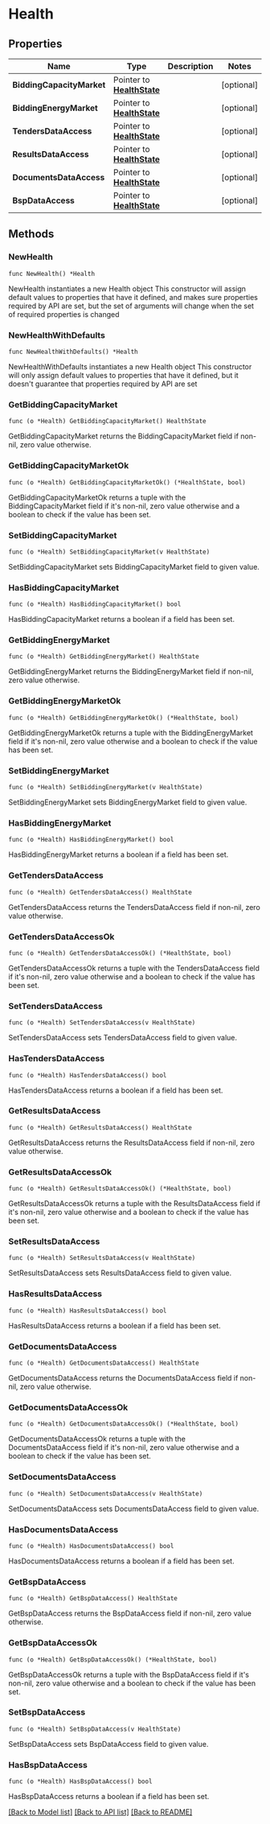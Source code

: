 # Health

## Properties

Name | Type | Description | Notes
------------ | ------------- | ------------- | -------------
**BiddingCapacityMarket** | Pointer to [**HealthState**](HealthState.md) |  | [optional] 
**BiddingEnergyMarket** | Pointer to [**HealthState**](HealthState.md) |  | [optional] 
**TendersDataAccess** | Pointer to [**HealthState**](HealthState.md) |  | [optional] 
**ResultsDataAccess** | Pointer to [**HealthState**](HealthState.md) |  | [optional] 
**DocumentsDataAccess** | Pointer to [**HealthState**](HealthState.md) |  | [optional] 
**BspDataAccess** | Pointer to [**HealthState**](HealthState.md) |  | [optional] 

## Methods

### NewHealth

`func NewHealth() *Health`

NewHealth instantiates a new Health object
This constructor will assign default values to properties that have it defined,
and makes sure properties required by API are set, but the set of arguments
will change when the set of required properties is changed

### NewHealthWithDefaults

`func NewHealthWithDefaults() *Health`

NewHealthWithDefaults instantiates a new Health object
This constructor will only assign default values to properties that have it defined,
but it doesn't guarantee that properties required by API are set

### GetBiddingCapacityMarket

`func (o *Health) GetBiddingCapacityMarket() HealthState`

GetBiddingCapacityMarket returns the BiddingCapacityMarket field if non-nil, zero value otherwise.

### GetBiddingCapacityMarketOk

`func (o *Health) GetBiddingCapacityMarketOk() (*HealthState, bool)`

GetBiddingCapacityMarketOk returns a tuple with the BiddingCapacityMarket field if it's non-nil, zero value otherwise
and a boolean to check if the value has been set.

### SetBiddingCapacityMarket

`func (o *Health) SetBiddingCapacityMarket(v HealthState)`

SetBiddingCapacityMarket sets BiddingCapacityMarket field to given value.

### HasBiddingCapacityMarket

`func (o *Health) HasBiddingCapacityMarket() bool`

HasBiddingCapacityMarket returns a boolean if a field has been set.

### GetBiddingEnergyMarket

`func (o *Health) GetBiddingEnergyMarket() HealthState`

GetBiddingEnergyMarket returns the BiddingEnergyMarket field if non-nil, zero value otherwise.

### GetBiddingEnergyMarketOk

`func (o *Health) GetBiddingEnergyMarketOk() (*HealthState, bool)`

GetBiddingEnergyMarketOk returns a tuple with the BiddingEnergyMarket field if it's non-nil, zero value otherwise
and a boolean to check if the value has been set.

### SetBiddingEnergyMarket

`func (o *Health) SetBiddingEnergyMarket(v HealthState)`

SetBiddingEnergyMarket sets BiddingEnergyMarket field to given value.

### HasBiddingEnergyMarket

`func (o *Health) HasBiddingEnergyMarket() bool`

HasBiddingEnergyMarket returns a boolean if a field has been set.

### GetTendersDataAccess

`func (o *Health) GetTendersDataAccess() HealthState`

GetTendersDataAccess returns the TendersDataAccess field if non-nil, zero value otherwise.

### GetTendersDataAccessOk

`func (o *Health) GetTendersDataAccessOk() (*HealthState, bool)`

GetTendersDataAccessOk returns a tuple with the TendersDataAccess field if it's non-nil, zero value otherwise
and a boolean to check if the value has been set.

### SetTendersDataAccess

`func (o *Health) SetTendersDataAccess(v HealthState)`

SetTendersDataAccess sets TendersDataAccess field to given value.

### HasTendersDataAccess

`func (o *Health) HasTendersDataAccess() bool`

HasTendersDataAccess returns a boolean if a field has been set.

### GetResultsDataAccess

`func (o *Health) GetResultsDataAccess() HealthState`

GetResultsDataAccess returns the ResultsDataAccess field if non-nil, zero value otherwise.

### GetResultsDataAccessOk

`func (o *Health) GetResultsDataAccessOk() (*HealthState, bool)`

GetResultsDataAccessOk returns a tuple with the ResultsDataAccess field if it's non-nil, zero value otherwise
and a boolean to check if the value has been set.

### SetResultsDataAccess

`func (o *Health) SetResultsDataAccess(v HealthState)`

SetResultsDataAccess sets ResultsDataAccess field to given value.

### HasResultsDataAccess

`func (o *Health) HasResultsDataAccess() bool`

HasResultsDataAccess returns a boolean if a field has been set.

### GetDocumentsDataAccess

`func (o *Health) GetDocumentsDataAccess() HealthState`

GetDocumentsDataAccess returns the DocumentsDataAccess field if non-nil, zero value otherwise.

### GetDocumentsDataAccessOk

`func (o *Health) GetDocumentsDataAccessOk() (*HealthState, bool)`

GetDocumentsDataAccessOk returns a tuple with the DocumentsDataAccess field if it's non-nil, zero value otherwise
and a boolean to check if the value has been set.

### SetDocumentsDataAccess

`func (o *Health) SetDocumentsDataAccess(v HealthState)`

SetDocumentsDataAccess sets DocumentsDataAccess field to given value.

### HasDocumentsDataAccess

`func (o *Health) HasDocumentsDataAccess() bool`

HasDocumentsDataAccess returns a boolean if a field has been set.

### GetBspDataAccess

`func (o *Health) GetBspDataAccess() HealthState`

GetBspDataAccess returns the BspDataAccess field if non-nil, zero value otherwise.

### GetBspDataAccessOk

`func (o *Health) GetBspDataAccessOk() (*HealthState, bool)`

GetBspDataAccessOk returns a tuple with the BspDataAccess field if it's non-nil, zero value otherwise
and a boolean to check if the value has been set.

### SetBspDataAccess

`func (o *Health) SetBspDataAccess(v HealthState)`

SetBspDataAccess sets BspDataAccess field to given value.

### HasBspDataAccess

`func (o *Health) HasBspDataAccess() bool`

HasBspDataAccess returns a boolean if a field has been set.


[[Back to Model list]](../README.md#documentation-for-models) [[Back to API list]](../README.md#documentation-for-api-endpoints) [[Back to README]](../README.md)


